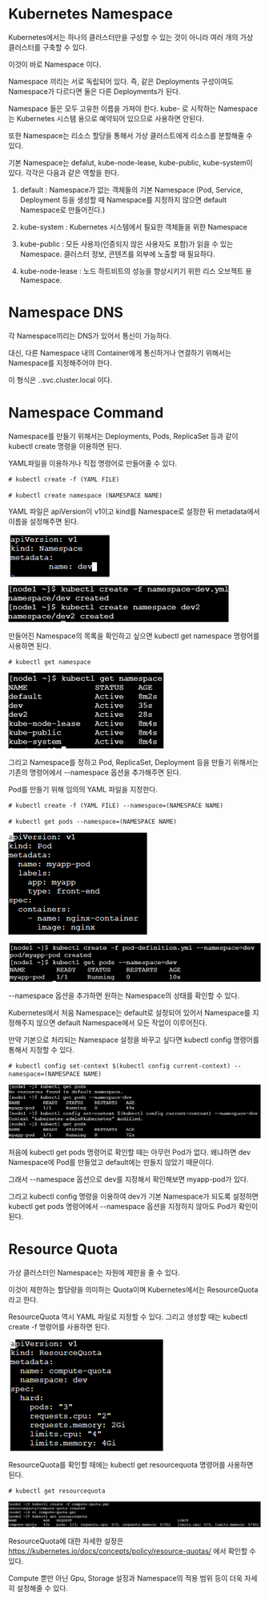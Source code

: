 # Kubernetes Namespace

Kubernetes에서는 하나의 클러스터만을 구성할 수 있는 것이 아니라 여러 개의 가상 클러스터를 구축할 수 있다.

이것이 바로 Namespace 이다. 

Namespace 끼리는 서로 독립되어 있다. 즉, 같은 Deployments 구성이여도 Namespace가 다르다면 둘은 다른 Deployments가 된다. 

Namespace 들은 모두 고유한 이름을 가져야 한다. kube- 로 시작하는 Namespace는 Kubernetes 시스템 용으로 예약되어 있으므로 사용하면 안된다.

또한 Namespace는 리소스 할당을 통해서 가상 클러스트에게 리소스를 분할해줄 수 있다.

기본 Namespace는 defalut, kube-node-lease, kube-public, kube-system이 있다. 각각은 다음과 같은 역할을 한다.

1. default : Namespace가 없는 객체들의 기본 Namespace (Pod, Service, Deployment 등을 생성할 때 Namespace를 지정하지 않으면 default Namespace로 만들어진다.)

2. kube-system : Kubernetes 시스템에서 필요한 객체들을 위한 Namespace

3. kube-public : 모든 사용자(인증되지 않은 사용자도 포함)가 읽을 수 있는 Namespace. 클러스터 정보, 콘텐츠를 외부에 노출할 때 필요하다.

4. kube-node-lease : 노드 하트비트의 성능을 향상시키기 위한 리스 오브젝트 용 Namespace.

# Namespace DNS

각 Namespace끼리는 DNS가 있어서 통신이 가능하다.

대신, 다른 Namespace 내의 Container에게 통신하거나 연결하기 위해서는 Namespace를 지정해주어야 한다.

이 형식은 <service-name>.<namespace-name>.svc.cluster.local 이다.

# Namespace Command

Namespace를 만들기 위해서는 Deployments, Pods, ReplicaSet 등과 같이 kubectl create 명령을 이용하면 된다.

YAML파일을 이용하거나 직접 명령어로 만들어줄 수 있다.

```
# kubectl create -f (YAML FILE)

# kubectl create namespace (NAMESPACE NAME)
```

YAML 파일은 apiVersion이 v1이고 kind를 Namespace로 설정한 뒤 metadata에서 이름을 설정해주면 된다.

![image1](https://github.com/kjo26619/Docker/blob/main/Chapter8/Image/namespace1.PNG)

![image2](https://github.com/kjo26619/Docker/blob/main/Chapter8/Image/namespace2.PNG)

만들어진 Namespace의 목록을 확인하고 싶으면 kubectl get namespace 명령어를 사용하면 된다.

```
# kubectl get namespace
```

![image3](https://github.com/kjo26619/Docker/blob/main/Chapter8/Image/namespace3.PNG)

그리고 Namespace를 정하고 Pod, ReplicaSet, Deployment 등을 만들기 위해서는 기존의 명령어에서 --namespace 옵션을 추가해주면 된다.

Pod를 만들기 위해 임의의 YAML 파일을 지정한다.

```
# kubectl create -f (YAML FILE) --namespace=(NAMESPACE NAME)

# kubectl get pods --namespace=(NAMESPACE NAME)
```

![image4](https://github.com/kjo26619/Docker/blob/main/Chapter8/Image/namespace4.PNG)

![image5](https://github.com/kjo26619/Docker/blob/main/Chapter8/Image/namespace5.PNG)

--namespace 옵션을 추가하면 원하는 Namespace의 상태를 확인할 수 있다.

Kubernetes에서 처음 Namespace는 default로 설정되어 있어서 Namespace를 지정해주지 않으면 default Namespace에서 모든 작업이 이루어진다.

만약 기본으로 처리되는 Namespace 설정을 바꾸고 싶다면 kubectl config 명령어를 통해서 지정할 수 있다.

```
# kubectl config set-context $(kubectl config current-context) --namespace=(NAMESPACE NAME)
```

![image6](https://github.com/kjo26619/Docker/blob/main/Chapter8/Image/namespace6.PNG)

처음에 kubectl get pods 명령어로 확인할 때는 아무런 Pod가 없다. 왜냐하면 dev Namespace에 Pod를 만들었고 default에는 만들지 않았기 때문이다.

그래서 --namespace 옵션으로 dev를 지정해서 확인해보면 myapp-pod가 있다.

그리고 kubectl config 명령을 이용하여 dev가 기본 Namespace가 되도록 설정하면 kubectl get pods 명령어에서 --namespace 옵션을 지정하지 않아도 Pod가 확인이 된다.

# Resource Quota

가상 클러스터인 Namespace는 자원에 제한을 줄 수 있다.

이것이 제한하는 할당량을 의미하는 Quota이며 Kubernetes에서는 ResourceQuota라고 한다.

ResourceQuota 역시 YAML 파일로 지정할 수 있다. 그리고 생성할 때는 kubectl create -f 명령어를 사용하면 된다.

![image7](https://github.com/kjo26619/Docker/blob/main/Chapter8/Image/namespace7.PNG)

ResourceQuota를 확인할 때에는 kubectl get resourcequota 명령어를 사용하면 된다.

```
# kubectl get resourcequota
```

![image8](https://github.com/kjo26619/Docker/blob/main/Chapter8/Image/namespace8.PNG)

ResourceQuota에 대한 자세한 설정은 https://kubernetes.io/docs/concepts/policy/resource-quotas/ 에서 확인할 수 있다.

Compute 뿐만 아닌 Gpu, Storage 설정과 Namespace의 적용 범위 등이 더욱 자세히 설정해줄 수 있다.
